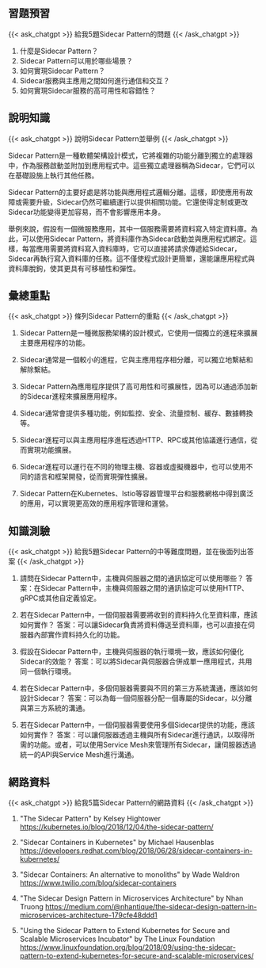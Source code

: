 ## 習題預習
{{< ask_chatgpt >}}
給我5題Sidecar Pattern的問題
{{< /ask_chatgpt >}}



1. 什麼是Sidecar Pattern？ 
2. Sidecar Pattern可以用於哪些場景？ 
3. 如何實現Sidecar Pattern？ 
4. Sidecar服務與主應用之間如何進行通信和交互？ 
5. 如何實現Sidecar服務的高可用性和容錯性？   

## 說明知識
{{< ask_chatgpt >}}
說明Sidecar Pattern並舉例
{{< /ask_chatgpt >}}



Sidecar Pattern是一種軟體架構設計模式，它將複雜的功能分離到獨立的處理器中，作為服務啟動並附加到應用程式中。這些獨立處理器稱為Sidecar，它們可以在基礎設施上執行其他任務。

Sidecar Pattern的主要好處是將功能與應用程式邏輯分離。這樣，即使應用有故障或需要升級，Sidecar仍然可繼續運行以提供相關功能。它還使得定制或更改Sidecar功能變得更加容易，而不會影響應用本身。

舉例來說，假設有一個微服務應用，其中一個服務需要將資料寫入特定資料庫。為此，可以使用Sidecar Pattern，將資料庫作為Sidecar啟動並與應用程式綁定。這樣，每當應用需要將資料寫入資料庫時，它可以直接將請求傳遞給Sidecar，Sidecar再執行寫入資料庫的任務。這不僅使程式設計更簡單，還能讓應用程式與資料庫脫鉤，使其更具有可移植性和彈性。   

## 彙總重點
{{< ask_chatgpt >}}
條列Sidecar Pattern的重點
{{< /ask_chatgpt >}}



1. Sidecar Pattern是一種微服務架構的設計模式，它使用一個獨立的進程來擴展主要應用程序的功能。

2. Sidecar通常是一個較小的進程，它與主應用程序相分離，可以獨立地繫結和解除繫結。

3. Sidecar Pattern為應用程序提供了高可用性和可擴展性，因為可以通過添加新的Sidecar進程來擴展應用程序。

4. Sidecar通常會提供多種功能，例如監控、安全、流量控制、緩存、數據轉換等。

5. Sidecar進程可以與主應用程序進程透過HTTP、RPC或其他協議進行通信，從而實現功能擴展。

6. Sidecar進程可以運行在不同的物理主機、容器或虛擬機器中，也可以使用不同的語言和框架開發，從而實現彈性擴展。

7. Sidecar Pattern在Kubernetes、Istio等容器管理平台和服務網格中得到廣泛的應用，可以實現更高效的應用程序管理和運營。   

## 知識測驗
{{< ask_chatgpt >}}
給我5題Sidecar Pattern的中等難度問題，並在後面列出答案
{{< /ask_chatgpt >}}



1. 請問在Sidecar Pattern中，主機與伺服器之間的通訊協定可以使用哪些？
答案：在Sidecar Pattern中，主機與伺服器之間的通訊協定可以使用HTTP、gRPC或其他自定義協定。

2. 若在Sidecar Pattern中，一個伺服器需要將收到的資料持久化至資料庫，應該如何實作？
答案：可以讓Sidecar負責將資料傳送至資料庫，也可以直接在伺服器內部實作資料持久化的功能。

3. 假設在Sidecar Pattern中，主機與伺服器的執行環境一致，應該如何優化Sidecar的效能？
答案：可以將Sidecar與伺服器合併成單一應用程式，共用同一個執行環境。

4. 若在Sidecar Pattern中，多個伺服器需要與不同的第三方系統溝通，應該如何設計Sidecar？
答案：可以為每一個伺服器分配一個專屬的Sidecar，以分離與第三方系統的溝通。

5. 若在Sidecar Pattern中，一個伺服器需要使用多個Sidecar提供的功能，應該如何實作？
答案：可以讓伺服器透過主機與所有Sidecar進行通訊，以取得所需的功能。或者，可以使用Service Mesh來管理所有Sidecar，讓伺服器透過統一的API與Service Mesh進行溝通。   

## 網路資料
{{< ask_chatgpt >}}
給我5篇Sidecar Pattern的網路資料
{{< /ask_chatgpt >}}



1. "The Sidecar Pattern" by Kelsey Hightower 
https://kubernetes.io/blog/2018/12/04/the-sidecar-pattern/

2. "Sidecar Containers in Kubernetes" by Michael Hausenblas 
https://developers.redhat.com/blog/2018/06/28/sidecar-containers-in-kubernetes/

3. "Sidecar Containers: An alternative to monoliths" by Wade Waldron 
https://www.twilio.com/blog/sidecar-containers

4. "The Sidecar Design Pattern in Microservices Architecture" by Nhan Truong 
https://medium.com/@nhantique/the-sidecar-design-pattern-in-microservices-architecture-179cfe48ddd1

5. "Using the Sidecar Pattern to Extend Kubernetes for Secure and Scalable Microservices Incubator" by The Linux Foundation 
https://www.linuxfoundation.org/blog/2018/09/using-the-sidecar-pattern-to-extend-kubernetes-for-secure-and-scalable-microservices/   

